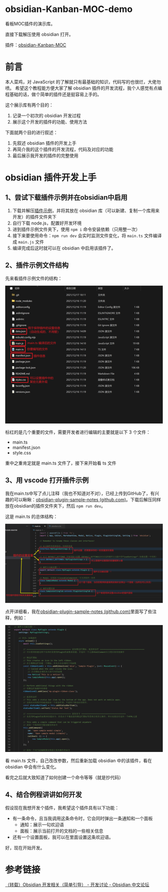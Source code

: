 # obsidian-Kanban-MOC-demo
看板MOC插件的演示库。

直接下载解压使用 obsidian 打开。

插件：[obsidian-Kanban-MOC](https://github.com/1657744680/obsidian-Kanban-MOC)

# 前言

本人菜鸡，对 JavaScript 的了解就只有最基础的知识，代码写的也很烂，大佬勿喷。
希望这个教程能方便大家了解 obsidian 插件的开发流程，我个人感觉有点编程基础的话，做个简单的插件还是挺容易上手的。

这个展示库有两个目的：

1. 记录一个初次的 obsidian 开发过程
2. 展示这个开发的插件的功能、使用方法

下面就两个目的进行叙述：

1. 先叙述 obsidian 插件的开发上手
2. 再简介我的这个插件的开发流程，代码及对应的功能
3. 最后展示我开发的插件的完整使用

# obsidian 插件开发上手

## 1、尝试下载插件示例并在obsidian中启用

1. 下载并解压[插件示例](https://github.com/obsidianmd/obsidian-sample-plugin)，并将其放在 obsidian 库（可以新建、复制一个库用来开发）的插件文件夹下
2. 自行下载 node.js，配置好开发环境
3. 进到插件示例文件夹下，使用 `npm i` 命令安装依赖（只用整一次）
4. 接下来要使用命令：`npm run dev` 会实时监测文件变化，将 `main.ts` 文件编译成 `main.js` 文件
5. 编译完成后这时就可以在 obsidian 中启用该插件了。

## 2、插件示例文件结构

先来看插件示例文件的结构：

![image-20211218013344807](attachments/image-20211218013344807.png)

标红的是几个重要的文件，需要开发者进行编辑的主要就是以下 3 个文件：

- main.ts
- manifest.json
- style.css

重中之重肯定就是 main.ts 文件了，接下来开始看 ts 文件

## 3、用 vscode 打开插件示例

我在main.ts中写了点儿注释（我也不知道对不对），已经上传到GitHub了，有兴趣的可以瞅瞅：[obsidian-plugin-sample-notes (github.com)](https://github.com/1657744680/obsidian-plugin-sample-notes)。下载后解压同样放在obsidian的插件文件夹下，然后 `npm run dev`。

这是 main.ts 的总体结构：

![image-20211218015329845](attachments/image-20211218015329845.png)

点开详细看，我在[obsidian-plugin-sample-notes (github.com)](https://github.com/1657744680/obsidian-plugin-sample-notes)里面写了些注释，例如：

![image-20211218020011563](attachments/image-20211218020011563.png)

看 main.ts 文件，自己改改参数，然后重新加载 obsidian 中的该插件，看在 obsidian 中会有什么变化。

看完之后就大致知道了如何创建一个命令等等（就是抄代码）

## 4、结合例程讲讲如何开发

假设现在我想开发个插件，我希望这个插件具有以下功能：

- 有一条命令，且当我调用这条命令时，它会同时弹出一条通知和一个面板
  - 通知：展示一句欢迎语
  - 面板：展示当前打开的文档的一些相关信息
- 还有一个设置面板，我可以在里面设置这条欢迎语。

好，现在开始开发。 

# 参考链接

[（转载）Obsidian 开发相关（简单引导） - 开发讨论 - Obsidian 中文论坛](https://forum-zh.obsidian.md/t/topic/148)
